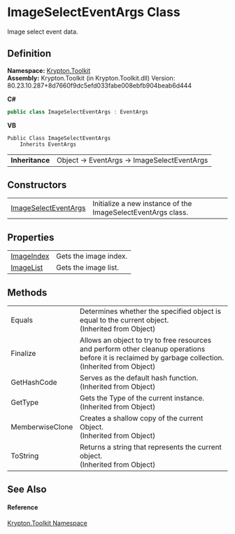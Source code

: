 # ImageSelectEventArgs Class


Image select event data.



## Definition
**Namespace:** <a href="79d2eac2-21f4-54ff-7552-b20c33c30600.md">Krypton.Toolkit</a>  
**Assembly:** Krypton.Toolkit (in Krypton.Toolkit.dll) Version: 80.23.10.287+8d7660f9dc5efd033fabe008ebfb904beab6d444

**C#**
``` C#
public class ImageSelectEventArgs : EventArgs
```
**VB**
``` VB
Public Class ImageSelectEventArgs
	Inherits EventArgs
```

<table><tr><td><strong>Inheritance</strong></td><td>Object  →  EventArgs  →  ImageSelectEventArgs</td></tr>
</table>



## Constructors
<table>
<tr>
<td><a href="e0adece9-29f8-1c75-a945-e9f0d9bd581d.md">ImageSelectEventArgs</a></td>
<td>Initialize a new instance of the ImageSelectEventArgs class.</td></tr>
</table>

## Properties
<table>
<tr>
<td><a href="f3a911d0-5e47-e300-cdda-78e098a78f33.md">ImageIndex</a></td>
<td>Gets the image index.</td></tr>
<tr>
<td><a href="5e92a633-e515-0be5-552a-16a494d2572b.md">ImageList</a></td>
<td>Gets the image list.</td></tr>
</table>

## Methods
<table>
<tr>
<td>Equals</td>
<td>Determines whether the specified object is equal to the current object.<br />(Inherited from Object)</td></tr>
<tr>
<td>Finalize</td>
<td>Allows an object to try to free resources and perform other cleanup operations before it is reclaimed by garbage collection.<br />(Inherited from Object)</td></tr>
<tr>
<td>GetHashCode</td>
<td>Serves as the default hash function.<br />(Inherited from Object)</td></tr>
<tr>
<td>GetType</td>
<td>Gets the Type of the current instance.<br />(Inherited from Object)</td></tr>
<tr>
<td>MemberwiseClone</td>
<td>Creates a shallow copy of the current Object.<br />(Inherited from Object)</td></tr>
<tr>
<td>ToString</td>
<td>Returns a string that represents the current object.<br />(Inherited from Object)</td></tr>
</table>

## See Also


#### Reference
<a href="79d2eac2-21f4-54ff-7552-b20c33c30600.md">Krypton.Toolkit Namespace</a>  
